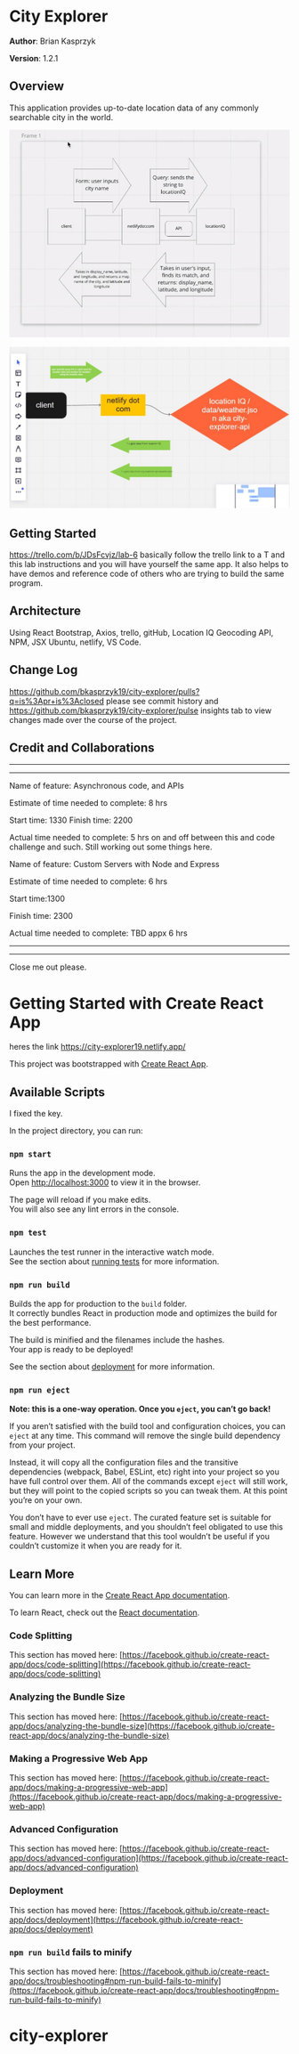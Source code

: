 
# City Explorer

**Author**: Brian Kasprzyk

**Version**: 1.2.1

## Overview
<!-- Provide a high level overview of what this application is and why you are building it, beyond the fact that it's an assignment for this class. (i.e. What's your problem domain?) -->
This application provides up-to-date location data of any commonly searchable city in the world. 

![image](./public/webMap.JPG
)

![image](./public/7.2.JPG
)

## Getting Started

https://trello.com/b/JDsFcvjz/lab-6 basically follow the trello link to a T and this lab instructions and you will have yourself the same app. It also helps to have demos and reference code of others who are trying to build the same program. 


<!-- What are the steps that a user must take in order to build this app on their own machine and get it running? -->

## Architecture

Using React Bootstrap, Axios, trello, gitHub, Location IQ Geocoding API, NPM, JSX Ubuntu, netlify, VS Code.
<!-- Provide a detailed description of the application design. What technologies (languages, libraries, etc) you're using, and any other relevant design information. -->

## Change Log

https://github.com/bkasprzyk19/city-explorer/pulls?q=is%3Apr+is%3Aclosed please see commit history and https://github.com/bkasprzyk19/city-explorer/pulse insights tab to view changes made over the course of the project.
<!-- Use this area to document the iterative changes made to your application as each feature is successfully implemented. Use time stamps. Here's an example:

01-01-2001 4:59pm - Application now has a fully-functional express server, with a GET route for the location resource. -->

## Credit and Collaborations


________________________________________________
________________________________________________


Name of feature: Asynchronous code, and APIs

Estimate of time needed to complete: 8 hrs

Start time: 1330
Finish time: 2200

Actual time needed to complete: 5 hrs on and off between this and code challenge and such. Still working out some things here.

Name of feature: Custom Servers with Node and Express

Estimate of time needed to complete: 6 hrs

Start time:1300

Finish time: 2300

Actual time needed to complete: TBD appx 6 hrs

_________________________________________________

_________________________________________________


Close me out please.

# Getting Started with Create React App



heres the link https://city-explorer19.netlify.app/


This project was bootstrapped with [Create React App](https://github.com/facebook/create-react-app).

## Available Scripts

I fixed the key.

In the project directory, you can run:

### `npm start`

Runs the app in the development mode.\
Open [http://localhost:3000](http://localhost:3000) to view it in the browser.

The page will reload if you make edits.\
You will also see any lint errors in the console.

### `npm test`

Launches the test runner in the interactive watch mode.\
See the section about [running tests](https://facebook.github.io/create-react-app/docs/running-tests) for more information.

### `npm run build`

Builds the app for production to the `build` folder.\
It correctly bundles React in production mode and optimizes the build for the best performance.

The build is minified and the filenames include the hashes.\
Your app is ready to be deployed!

See the section about [deployment](https://facebook.github.io/create-react-app/docs/deployment) for more information.

### `npm run eject`

**Note: this is a one-way operation. Once you `eject`, you can’t go back!**

If you aren’t satisfied with the build tool and configuration choices, you can `eject` at any time. This command will remove the single build dependency from your project.

Instead, it will copy all the configuration files and the transitive dependencies (webpack, Babel, ESLint, etc) right into your project so you have full control over them. All of the commands except `eject` will still work, but they will point to the copied scripts so you can tweak them. At this point you’re on your own.

You don’t have to ever use `eject`. The curated feature set is suitable for small and middle deployments, and you shouldn’t feel obligated to use this feature. However we understand that this tool wouldn’t be useful if you couldn’t customize it when you are ready for it.

## Learn More

You can learn more in the [Create React App documentation](https://facebook.github.io/create-react-app/docs/getting-started).

To learn React, check out the [React documentation](https://reactjs.org/).

### Code Splitting

This section has moved here: [https://facebook.github.io/create-react-app/docs/code-splitting](https://facebook.github.io/create-react-app/docs/code-splitting)

### Analyzing the Bundle Size

This section has moved here: [https://facebook.github.io/create-react-app/docs/analyzing-the-bundle-size](https://facebook.github.io/create-react-app/docs/analyzing-the-bundle-size)

### Making a Progressive Web App

This section has moved here: [https://facebook.github.io/create-react-app/docs/making-a-progressive-web-app](https://facebook.github.io/create-react-app/docs/making-a-progressive-web-app)

### Advanced Configuration

This section has moved here: [https://facebook.github.io/create-react-app/docs/advanced-configuration](https://facebook.github.io/create-react-app/docs/advanced-configuration)

### Deployment

This section has moved here: [https://facebook.github.io/create-react-app/docs/deployment](https://facebook.github.io/create-react-app/docs/deployment)

### `npm run build` fails to minify

This section has moved here: [https://facebook.github.io/create-react-app/docs/troubleshooting#npm-run-build-fails-to-minify](https://facebook.github.io/create-react-app/docs/troubleshooting#npm-run-build-fails-to-minify)
# city-explorer
